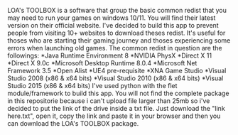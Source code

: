 LOA's TOOLBOX is a software that group the basic common redist that you may need to run your games on windows 10/11. You will find their latest version on their official website. 
I've decided to build this app to prevent people from visiting 10+ websites to download theses redist. It's useful for thoses who are starting their gaming journey and thoses experiencing some errors when launching old games. 
The common redist in question are the followings:
*Java Runtime Environment 8
*NVIDIA PhysX
*Direct X 11
*Direct X 9.0c
*Microsoft Desktop Runtime 8.0.4
*Microsoft Net Framework 3.5
*Open Alist
*UE4 pre-requisite
*XNA Game Studio
*Visual Studio 2008 (x86 & x64 bits)
*Visual Studio 2010 (x86 & x64 bits)
*Visual Studio 2015 (x86 & x64 bits)
I've used python with the flet module/framework to build this app. You will not find the complete package in this repositorie because i can't upload file larger than 25mb so i've decided to put the link of the drive inside a txt file.
Just download the "link here.txt", open it, copy the link and paste it in your browser and then you can download the LOA's TOOLBOX package.
